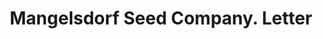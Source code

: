 ---
doi: 10.7916/D8MG91R4
date_other: '1919'
date_other_textual: '1919'
form: correspondence
genre:
- Letters (correspondence)
name:
- Mangelsdorf Seed Company
object_in_context_url: https://biggert.cul.columbia.edu/items/view/ave_biggert_01843
subject_hierarchical_geographic:
- Atchison, Kansas, United States
subject_name:
- Mangelsdorf Seed Company
title: Mangelsdorf Seed Company. Letter
sort_title: Mangelsdorf Seed Company. Letter
call_number: ave_biggert_01843
coordinates:
- 39.5625,-95.12833333333333
pid: ave_biggert_01843
identifiers: ave_biggert_01843
thumbnail: false
permalink: /biggert/ave_biggert_01843/
layout: iiif-image-page
---